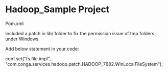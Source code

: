 Hadoop_Sample Project
===========

Pom.xml

Included a patch in lib/ folder to fix the permission issue of tmp folders under Windows.

Add below statement in your code:

conf.set("fs.file.impl", "com.conga.services.hadoop.patch.HADOOP_7682.WinLocalFileSystem");
